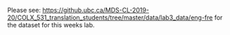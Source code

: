 Please see: https://github.ubc.ca/MDS-CL-2019-20/COLX_531_translation_students/tree/master/data/lab3_data/eng-fre  for the dataset for this weeks lab.
